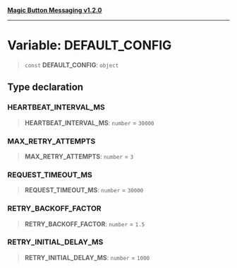 [**Magic Button Messaging v1.2.0**](../README.md)

***

# Variable: DEFAULT\_CONFIG

> `const` **DEFAULT\_CONFIG**: `object`

## Type declaration

### HEARTBEAT\_INTERVAL\_MS

> **HEARTBEAT\_INTERVAL\_MS**: `number` = `30000`

### MAX\_RETRY\_ATTEMPTS

> **MAX\_RETRY\_ATTEMPTS**: `number` = `3`

### REQUEST\_TIMEOUT\_MS

> **REQUEST\_TIMEOUT\_MS**: `number` = `30000`

### RETRY\_BACKOFF\_FACTOR

> **RETRY\_BACKOFF\_FACTOR**: `number` = `1.5`

### RETRY\_INITIAL\_DELAY\_MS

> **RETRY\_INITIAL\_DELAY\_MS**: `number` = `1000`
